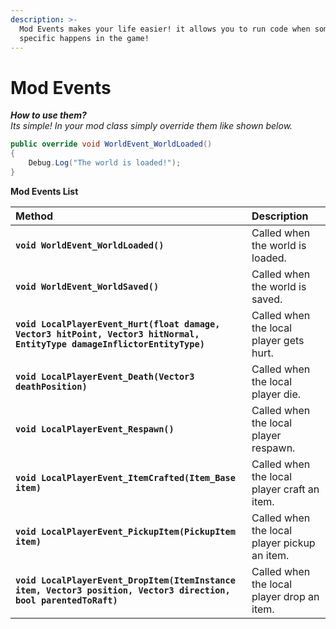 ```yaml
---
description: >-
  Mod Events makes your life easier! it allows you to run code when something
  specific happens in the game!
---
```


# Mod Events

_**How to use them?**  
Its simple! In your mod class simply override them like shown below._

```csharp
public override void WorldEvent_WorldLoaded()
{
    Debug.Log("The world is loaded!");
}
```

**Mod Events List**

| Method | Description |
| :--- | :--- |
| **`void WorldEvent_WorldLoaded()`** | Called when the world is loaded. |
| **`void WorldEvent_WorldSaved()`** | Called when the world is saved. |
| **`void LocalPlayerEvent_Hurt(float damage, Vector3 hitPoint, Vector3 hitNormal, EntityType damageInflictorEntityType)`** | Called when the local player gets hurt. |
| **`void LocalPlayerEvent_Death(Vector3 deathPosition)`** | Called when the local player die. |
| **`void LocalPlayerEvent_Respawn()`** | Called when the local player respawn. |
| **`void LocalPlayerEvent_ItemCrafted(Item_Base item)`** | Called when the local player craft an item. |
| **`void LocalPlayerEvent_PickupItem(PickupItem item)`** | Called when the local player pickup an item. |
| **`void LocalPlayerEvent_DropItem(ItemInstance item, Vector3 position, Vector3 direction, bool parentedToRaft)`** | Called when the local player drop an item. |


